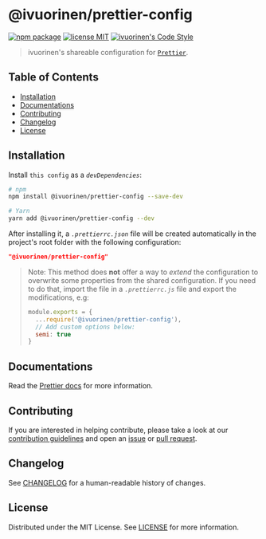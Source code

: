 # @ivuorinen/prettier-config <!-- omit in toc -->

[![npm package][npm-badge]][npm-link] [![license MIT][license-badge]][license-link] [![ivuorinen's Code Style][style-badge]][style-link]

> ivuorinen's shareable configuration for [`Prettier`][prettier-link].

## Table of Contents <!-- omit in toc -->

- [Installation](#installation)
- [Documentations](#documentations)
- [Contributing](#contributing)
- [Changelog](#changelog)
- [License](#license)

## Installation

Install `this config` as a _`devDependencies`_:

```sh
# npm
npm install @ivuorinen/prettier-config --save-dev

# Yarn
yarn add @ivuorinen/prettier-config --dev
```

After installing it, a _`.prettierrc.json`_ file will be created automatically in the project's root folder with the following configuration:

```json
"@ivuorinen/prettier-config"
```

> Note: This method does **not** offer a way to _extend_ the configuration to overwrite some properties from the shared configuration. If you need to do that, import the file in a _`.prettierrc.js`_ file and export the modifications, e.g:
>
> ```js
> module.exports = {
>   ...require('@ivuorinen/prettier-config'),
>   // Add custom options below:
>   semi: true
> }
> ```

## Documentations

Read the [Prettier docs][prettier-docs-link] for more information.

## Contributing

If you are interested in helping contribute, please take a look at our [contribution guidelines][contributing-link] and open an [issue][issue-link] or [pull request][pull-request-link].

## Changelog

See [CHANGELOG][changelog-link] for a human-readable history of changes.

## License

Distributed under the MIT License. See [LICENSE][license-link] for more information.

[changelog-link]: ./CHANGELOG.md
[prettier-docs-link]: https://prettier.io
[prettier-link]: https://github.com/prettier/prettier
[contributing-link]: https://github.com/ivuorinen/.github/blob/main/CONTRIBUTING.md
[issue-link]: https://github.com/ivuorinen/base-configs/issues
[license-badge]: https://img.shields.io/github/license/ivuorinen/base-configs?style=flat-square&labelColor=292a44&color=663399
[license-link]: ./LICENSE
[npm-badge]: https://img.shields.io/npm/v/@ivuorinen/prettier-config?style=flat-square&labelColor=292a44&color=663399
[npm-link]: https://www.npmjs.com/package/@ivuorinen/prettier-config
[pull-request-link]: https://github.com/ivuorinen/base-configs/pulls
[style-badge]: https://img.shields.io/badge/code_style-ivuorinen%E2%80%99s-663399.svg?labelColor=292a44&style=flat-square
[style-link]: https://github.com/ivuorinen/base-configs
